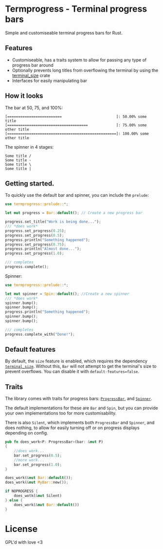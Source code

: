 # Termprogress - Terminal progress bars
Simple and customiseable terminal progress bars for Rust.

## Features

 - Customiseable, has a traits system to allow for passing any type of progress bar around
 - Optionally prevents long titles from overflowing the terminal by using the [terminal_size][terminal-size] crate
 - Interfaces for easily manipulating bar
 
[terminal-size]: https://crates.io/crates/terminal_size

## How it looks

The bar at 50, 75, and 100%:

``` shell
[=========================                         ]: 50.00% some title
[=====================================             ]: 75.00% some other title
[==================================================]: 100.00% some other title
```

The spinner in 4 stages:

``` shell
Some title /
Some title -
Some title \
Some title |
```

## Getting started.
To quickly use the default bar and spinner, you can include the `prelude`:

``` rust
use termprogress::prelude::*;

let mut progress = Bar::default(); // Create a new progress bar

progress.set_title("Work is being done...");
/// *does work*
progress.set_progress(0.25);
progress.set_progress(0.5);
progress.println("Something happened");
progress.set_progress(0.75);
progress.println("Almost done...");
progress.set_progress(1.0);

/// completes
progress.complete();
```

Spinner:

``` rust
use termprogress::prelude::*;

let mut spinner = Spin::default(); //Create a new spinner
/// *does work*
spinner.bump();
spinner.bump();
progress.println("Something happened");
spinner.bump();
spinner.bump();

/// completes
progress.complete_with("Done!");
```

## Default features

By default, the `size` feature is enabled, which requires the dependency [`terminal_size`][terminal-size].
Without this, `Bar` will not attempt to get the terminal's size to prevent overflows. You can disable it with `default-features=false`.

## Traits
The library comes with traits for progress bars: [`ProgressBar`][progress-bar], and [`Spinner`][spinner].

The default implementations for these are `Bar` and `Spin`, but you can provide your own implementations too for more customisability.

There is also `Silent`, which implements both `ProgressBar` and `Spinner`, and does nothing, to allow for easily turning off or on progress displays depending on config.

[progress-bar]: ./src/inter.rs
[spinner]: ./src/inter.rs

``` rust
pub fn does_work<P: ProgressBar>(bar: &mut P) 
{
	//does work...
	bar.set_progress(0.5);
	//more work...
	bar.set_progress(1.0);
}

does_work(&mut Bar::default());
does_work(&mut MyBar::new());

if NOPROGRESS {
	does_wotk(&mut Silent)
} else {
	does_work(&mut Bar::default())
}
```

# License
GPL'd with love <3

